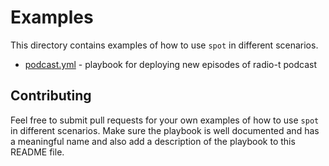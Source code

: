 # Examples

This directory contains examples of how to use `spot` in different scenarios.

- [podcast.yml](https://github.com/umputun/spot/blob/master/.examples/podcast.yml) - playbook for deploying new episodes of radio-t podcast


## Contributing

Feel free to submit pull requests for your own examples of how to use `spot` in different scenarios. Make sure the playbook is well documented and has a meaningful name and also add a description of the playbook to this README file.